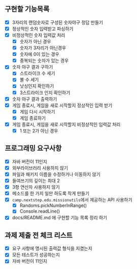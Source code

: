 ## 구현할 기능목록

- [x] 3자리의 랜덤숫자로 구성된 숫자야구 정답 만들기
- [x] 정상적인 숫자 입력받고 파싱하기
- [x] 비정상적인 숫자 입력값 처리
    - [x] 숫자가 아닌 경우
    - [x] 숫자가 3자리가 아닌경우
    - [x] 숫자에 0이 있는 경우
    - [x] 중복되는 숫자가 있는 경우
- [x] 숫자 야구 결과 구하기
    - [x] 스트라이크 수 세기
    - [x] 볼 수 세기
    - [x] 낫싱인지 확인하기
    - [x] 3스트라이크 인지 확인하기
- [x] 숫자 야구 결과 출력하기
- [x] 게임 종료시, 게임을 새로 시작할지 정상적인 입력 받기
    - [x] 게임 다시 시작하기
    - [x] 게임 종료하기
- [x] 게임 종료시, 게임을 새로 시작할지 비정상적인 입력값 처리
    - [x] 1 또는 2가 아닌 경우

## 프로그래밍 요구사항

- [x] 자바 버전이 11인지
- [x] 외부라이브러리 사용하지 않기
- [x] 파일과 패키지 이름을 수정하거나 이동하지 않기
- [x] 들여쓰기의 깊이는 최대 2
- [x] 3항 연산자 사용하지 않기
- [x] 메소드를 한 가지 일만 하도록 작게 만들기
- [x] `camp.nextstep.edu.missionutils`에서 제공하는 API 사용하기
    - [x] Randoms.pickNumberInRange()
    - [x] Console.readLine()
- [x] docs/README.md 에 구현할 기능 목록 정리 하기

## 과제 제출 전 체크 리스트

- [x] 요구 사항에 명시된 출력값 형식을 지켰는지
- [x] 모든 테스트가 성공하는지
- [x] 자바 버전이 11인지
